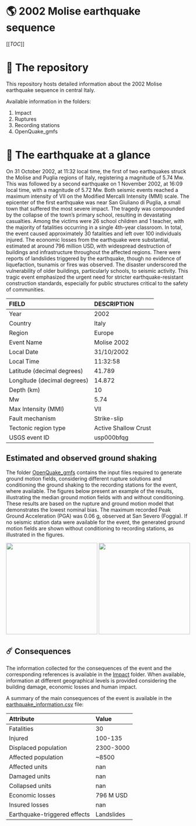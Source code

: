 # 🌎 2002 Molise earthquake sequence
[[_TOC_]]

# 📂 The repository

This repository hosts detailed information about the 2002 Molise earthquake sequence in central Italy.

Available information in the folders:

1. Impact
2. Ruptures
3. Recording stations
4. OpenQuake_gmfs


# 🚀 The earthquake at a glance 

On 31 October 2002, at 11:32 local time, the first of two earthquakes struck the Molise and Puglia regions of Italy, registering a magnitude of 5.74 Mw. This was followed by a second earthquake on 1 November 2002, at 16:09 local time, with a magnitude of 5.72 Mw. Both seismic events reached a maximum intensity of VII on the Modified Mercalli Intensity (MMI) scale. The epicenter of the first earthquake was near San Giuliano di Puglia, a small town that suffered the most severe impact. The tragedy was compounded by the collapse of the town’s primary school, resulting in devastating casualties. Among the victims were 26 school children and 1 teacher, with the majority of fatalities occurring in a single 4th-year classroom. In total, the event caused approximately 30 fatalities and left over 100 individuals injured. The economic losses from the earthquake were substantial, estimated at around 796 million USD, with widespread destruction of buildings and infrastructure throughout the affected regions. There were reports of landslides triggered by the earthquake, though no evidence of liquefaction, tsunamis or fires was observed. The disaster underscored the vulnerability of older buildings, particularly schools, to seismic activity. This tragic event emphasized the urgent need for stricter earthquake-resistant construction standards, especially for public structures critical to the safety of communities.

| FIELD | DESCRIPTION |
|:-------|:-------------|
| Year | 2002 |
| Country | Italy |
| Region | Europe |
| Event Name | Molise 2002 |
| Local Date | 31/10/2002 |
| Local Time | 11:32:58 |
| Latitude (decimal degrees) | 41.789 |
| Longitude (decimal degrees) | 14.872 |
| Depth (km) | 10 |
| Mw | 5.74 |
| Max Intensity (MMI) | VII |
| Fault mechanism | Strike-slip |
| Tectonic region type | Active Shallow Crust |
| USGS event ID | usp000bfqg |

## Estimated and observed ground shaking

The folder [OpenQuake_gmfs](./OpenQuake_gmfs/) contains the input files required to generate ground motion fields, considering different rupture solutions and conditioning the ground shaking to the recording stations for the event, where available. The figures below present an example of the results, illustrating the median ground motion fields with and without conditioning. These results are based on the rupture and ground motion model that demonstrates the lowest nominal bias. The maximum recorded Peak Ground Acceleration (PGA) was 0.06 g, observed at San Severo (Foggia). If no seismic station data were available for the event, the generated ground motion fields are shown without conditioning to recording stations, as illustrated in the figures.

<img src="./20021031_M5.74_Molise/4_OpenQuake_gmfs/median_gmf_stations_none.png" height="250">
<img src="./20021031_M5.74_Molise/4_OpenQuake_gmfs/median_gmf_stations_seismic.png" height="250">

## ☄️ Consequences

The information collected for the consequences of the event and the corresponding references is available in the [Impact](./Impact) folder. When available, information at different geographical levels is provided considering the building damage, economic losses and human impact.

A summary of the main consequences of the event is available in the [earthquake_information.csv](./earthquake_information.csv) file:

| Attribute | Value |
|:-------|:-------------|
| Fatalities | 30 |
| Injured | 100-135 |
| Displaced population | 2300-3000 |
| Affected population | ~8500 |
| Affected units | nan |
| Damaged units | nan |
| Collapsed units | nan |
| Economic losses | 796 M USD |
| Insured losses | nan |
| Earthquake-triggered effects | Landslides |